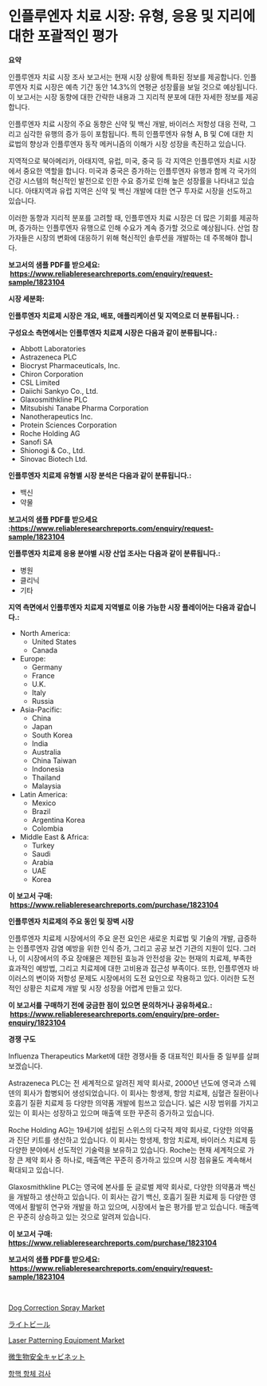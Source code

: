<p><h1>인플루엔자 치료 시장: 유형, 응용 및 지리에 대한 포괄적인 평가</h1></p><p><strong>요약</strong></p>
<p><p>인플루엔자 치료 시장 조사 보고서는 현재 시장 상황에 특화된 정보를 제공합니다. 인플루엔자 치료 시장은 예측 기간 동안 14.3%의 연평균 성장률을 보일 것으로 예상됩니다. 이 보고서는 시장 동향에 대한 간략한 내용과 그 지리적 분포에 대한 자세한 정보를 제공합니다.</p><p>인플루엔자 치료 시장의 주요 동향은 신약 및 백신 개발, 바이러스 저항성 대응 전략, 그리고 심각한 유행의 증가 등이 포함됩니다. 특히 인플루엔자 유형 A, B 및 C에 대한 치료법의 향상과 인플루엔자 동작 메커니즘의 이해가 시장 성장을 촉진하고 있습니다.</p><p>지역적으로 북아메리카, 아태지역, 유럽, 미국, 중국 등 각 지역은 인플루엔자 치료 시장에서 중요한 역할을 합니다. 미국과 중국은 증가하는 인플루엔자 유행과 함께 각 국가의 건강 시스템의 혁신적인 발전으로 인한 수요 증가로 인해 높은 성장률을 나타내고 있습니다. 아태지역과 유럽 지역은 신약 및 백신 개발에 대한 연구 투자로 시장을 선도하고 있습니다.</p><p>이러한 동향과 지리적 분포를 고려할 때, 인플루엔자 치료 시장은 더 많은 기회를 제공하며, 증가하는 인플루엔자 유행으로 인해 수요가 계속 증가할 것으로 예상됩니다. 산업 참가자들은 시장의 변화에 대응하기 위해 혁신적인 솔루션을 개발하는 데 주목해야 합니다.</p></p>
<p><strong>보고서의 샘플 PDF를 받으세요: &nbsp;<a href="https://www.reliableresearchreports.com/enquiry/request-sample/1823104">https://www.reliableresearchreports.com/enquiry/request-sample/1823104</a></strong></p>
<p><strong>시장 세분화:</strong></p>
<p><strong> 인플루엔자 치료제 시장은 개요, 배포, 애플리케이션 및 지역으로 더 분류됩니다. :</strong></p>
<p><strong>구성요소 측면에서는 인플루엔자 치료제 시장은 다음과 같이 분류됩니다.:</strong></p>
<p><ul><li>Abbott Laboratories</li><li>Astrazeneca PLC</li><li>Biocryst Pharmaceuticals, Inc.</li><li>Chiron Corporation</li><li>CSL Limited</li><li>Daiichi Sankyo Co., Ltd.</li><li>Glaxosmithkline PLC</li><li>Mitsubishi Tanabe Pharma Corporation</li><li>Nanotherapeutics Inc.</li><li>Protein Sciences Corporation</li><li>Roche Holding AG</li><li>Sanofi SA</li><li>Shionogi & Co., Ltd.</li><li>Sinovac Biotech Ltd.</li></ul></p>
<p><strong> 인플루엔자 치료제 유형별 시장 분석은 다음과 같이 분류됩니다.:</strong></p>
<p><ul><li>백신</li><li>약물</li></ul></p>
<p><strong>보고서의 샘플 PDF를 받으세요 :<a href="https://www.reliableresearchreports.com/enquiry/request-sample/1823104">https://www.reliableresearchreports.com/enquiry/request-sample/1823104</a></strong></p>
<p><strong> 인플루엔자 치료제 응용 분야별 시장 산업 조사는 다음과 같이 분류됩니다.:</strong></p>
<p><ul><li>병원</li><li>클리닉</li><li>기타</li></ul></p>
<p><strong>지역 측면에서 인플루엔자 치료제 지역별로 이용 가능한 시장 플레이어는 다음과 같습니다.:</strong></p>
<p><ul>
    <li>
        North America:
        <ul>
            <li>United States</li>
            <li>Canada</li>
        </ul>
    </li>
    <li>
        Europe:
        <ul>
            <li>Germany</li>
            <li>France</li>
            <li>U.K.</li>
            <li>Italy</li>
            <li>Russia</li>
        </ul>
    </li>
    <li>
        Asia-Pacific:
        <ul>
            <li>China</li>
            <li>Japan</li>
            <li>South Korea</li>
            <li>India</li>
            <li>Australia</li>
            <li>China Taiwan</li>
            <li>Indonesia</li>
            <li>Thailand</li>
            <li>Malaysia</li>
        </ul>
    </li>
    <li>
        Latin America:
        <ul>
            <li>Mexico</li>
            <li>Brazil</li>
            <li>Argentina Korea</li>
            <li>Colombia</li>
        </ul>
    </li>
    <li>
        Middle East & Africa:
        <ul>
            <li>Turkey</li>
            <li>Saudi</li>
            <li>Arabia</li>
            <li>UAE</li>
            <li>Korea</li>
        </ul>
    </li>
    </ul></p>
<p><strong>이 보고서 구매: &nbsp;<a href="https://www.reliableresearchreports.com/purchase/1823104">https://www.reliableresearchreports.com/purchase/1823104</a></strong></p>
<p><strong>인플루엔자 치료제의 주요 동인 및 장벽 시장</strong></p>
<p><p>인플루엔자 치료제 시장에서의 주요 운전 요인은 새로운 치료법 및 기술의 개발, 급증하는 인플루엔자 감염 예방을 위한 인식 증가, 그리고 공공 보건 기관의 지원이 있다. 그러나, 이 시장에서의 주요 장애물은 제한된 효능과 안전성을 갖는 현재의 치료제, 부족한 효과적인 예방법, 그리고 치료제에 대한 고비용과 접근성 부족이다. 또한, 인플루엔자 바이러스의 변이와 저항성 문제도 시장에서의 도전 요인으로 작용하고 있다. 이러한 도전적인 상황은 치료제 개발 및 시장 성장을 어렵게 만들고 있다.</p></p>
<p><strong>이 보고서를 구매하기 전에 궁금한 점이 있으면 문의하거나 공유하세요.: &nbsp;<a href="https://www.reliableresearchreports.com/enquiry/pre-order-enquiry/1823104">https://www.reliableresearchreports.com/enquiry/pre-order-enquiry/1823104</a></strong></p>
<p><strong>경쟁 구도</strong></p>
<p><p>Influenza Therapeutics Market에 대한 경쟁사들 중 대표적인 회사들 중 일부를 살펴보겠습니다.</p><p>Astrazeneca PLC는 전 세계적으로 알려진 제약 회사로, 2000년 년도에 영국과 스웨덴의 회사가 합병되어 생성되었습니다. 이 회사는 항생제, 항암 치료제, 심혈관 질환이나 호흡기 질환 치료제 등 다양한 의약품 개발에 힘쓰고 있습니다. 넓은 시장 범위를 가지고 있는 이 회사는 성장하고 있으며 매출액 또한 꾸준히 증가하고 있습니다.</p><p>Roche Holding AG는 19세기에 설립된 스위스의 다국적 제약 회사로, 다양한 의약품과 진단 키트를 생산하고 있습니다. 이 회사는 항생제, 항암 치료제, 바이러스 치료제 등 다양한 분야에서 선도적인 기술력을 보유하고 있습니다. Roche는 현재 세계적으로 가장 큰 제약 회사 중 하나로, 매출액은 꾸준히 증가하고 있으며 시장 점유율도 계속해서 확대되고 있습니다.</p><p>Glaxosmithkline PLC는 영국에 본사를 둔 글로벌 제약 회사로, 다양한 의약품과 백신을 개발하고 생산하고 있습니다. 이 회사는 감기 백신, 호흡기 질환 치료제 등 다양한 영역에서 활발히 연구와 개발을 하고 있으며, 시장에서 높은 평가를 받고 있습니다. 매출액은 꾸준히 상승하고 있는 것으로 알려져 있습니다.</p></p>
<p><strong>이 보고서 구매: &nbsp; <a href="https://www.reliableresearchreports.com/purchase/1823104">https://www.reliableresearchreports.com/purchase/1823104</a></strong></p>
<p><strong>보고서의 샘플 PDF를 받으세요: &nbsp;<a href="https://www.reliableresearchreports.com/enquiry/request-sample/1823104">https://www.reliableresearchreports.com/enquiry/request-sample/1823104</a></strong><strong></strong></p>
<p>&nbsp;</p>
<p><p><a href="https://github.com/gulaimolin/Market-Research-Report-List-3/blob/main/dog-correction-spray-market.md">Dog Correction Spray Market</a></p><p><a href="https://github.com/oqxogxyvqe90775/Market-Research-Report-List-1/blob/main/87635934937.md">ライトビール</a></p><p><a href="https://issuu.com/reportprime-2/docs/laser-patterning-equipment-market-size-2030.pptx">Laser Patterning Equipment Market</a></p><p><a href="https://medium.com/@cielostamm/%E3%83%9E%E3%82%A4%E3%82%AF%E3%83%AD%E3%83%90%E3%82%A4%E3%82%AA%E3%83%AD%E3%82%B8%E3%82%AB%E3%83%AB%E3%82%BB%E3%83%BC%E3%83%95%E3%83%86%E3%82%A3%E3%82%AD%E3%83%A3%E3%83%93%E3%83%8D%E3%83%83%E3%83%88%E5%B8%82%E5%A0%B4-%E3%82%BF%E3%82%A4%E3%83%97-%E3%82%A2%E3%83%97%E3%83%AA%E3%82%B1%E3%83%BC%E3%82%B7%E3%83%A7%E3%83%B3-%E3%81%8A%E3%82%88%E3%81%B3%E5%9C%B0%E7%90%86%E3%81%AB%E3%82%88%E3%82%8B%E5%8C%85%E6%8B%AC%E7%9A%84%E8%A9%95%E4%BE%A1-b2e83fd3ef85">微生物安全キャビネット</a></p><p><a href="https://github.com/lzrvbyqzftro57/Market-Research-Report-List-1/blob/main/53101234501.md">항핵 항체 검사</a></p></p>